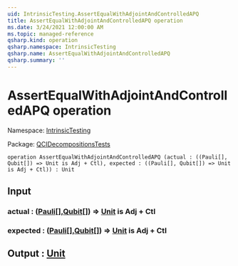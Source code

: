 ```yaml
---
uid: IntrinsicTesting.AssertEqualWithAdjointAndControlledAPQ
title: AssertEqualWithAdjointAndControlledAPQ operation
ms.date: 3/24/2021 12:00:00 AM
ms.topic: managed-reference
qsharp.kind: operation
qsharp.namespace: IntrinsicTesting
qsharp.name: AssertEqualWithAdjointAndControlledAPQ
qsharp.summary: ''
---
```


# AssertEqualWithAdjointAndControlledAPQ operation

Namespace: [IntrinsicTesting](xref:IntrinsicTesting)

Package: [QCIDecompositionsTests](https://nuget.org/packages/QCIDecompositionsTests)




```qsharp
operation AssertEqualWithAdjointAndControlledAPQ (actual : ((Pauli[], Qubit[]) => Unit is Adj + Ctl), expected : ((Pauli[], Qubit[]) => Unit is Adj + Ctl)) : Unit
```


## Input

### actual : ([Pauli](xref:microsoft.quantum.lang-ref.pauli)[],[Qubit](xref:microsoft.quantum.lang-ref.qubit)[]) => [Unit](xref:microsoft.quantum.lang-ref.unit)  is Adj + Ctl




### expected : ([Pauli](xref:microsoft.quantum.lang-ref.pauli)[],[Qubit](xref:microsoft.quantum.lang-ref.qubit)[]) => [Unit](xref:microsoft.quantum.lang-ref.unit)  is Adj + Ctl





## Output : [Unit](xref:microsoft.quantum.lang-ref.unit)


